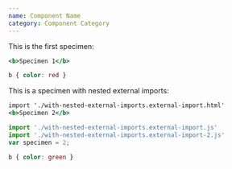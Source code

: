 ```yaml
---
name: Component Name
category: Component Category
---
```


This is the first specimen:

```specimen-1.html
<b>Specimen 1</b>
```

```specimen-1.css
b { color: red }
```

This is a specimen with nested external imports:

```specimen-2.html
import './with-nested-external-imports.external-import.html'
<b>Specimen 2</b>
```

```specimen-2.js
import './with-nested-external-imports.external-import.js'
import './with-nested-external-imports.external-import-2.js'
var specimen = 2;
```

```specimen-2.css
b { color: green }
```
